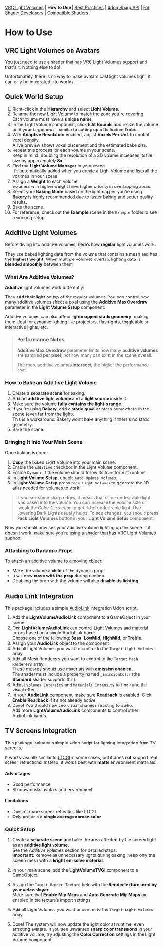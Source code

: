 [VRC Light Volumes](/README.md) | **How to Use** | [Best Practices](/Documentation/BestPractices.md) | [Udon Sharp API](/Documentation/UdonSharpAPI.md) | [For Shader Developers](/Documentation/ForShaderDevelopers.md) | [Compatible Shaders](/Documentation/CompatibleShaders.md)
# How to Use

## VRC Light Volumes on Avatars

You just need to use a [shader that has VRC Light Volumes support](/Documentation/CompatibleShaders.md) and that's it. Nothing else to do!

Unfortunately, there is no way to make avatars cast light volumes light, it can only be integrated into worlds.

## Quick World Setup

1. Right-click in the **Hierarchy** and select **Light Volume**.
2. Rename the new Light Volume to match the zone you're covering.  
   Each volume must have a **unique name**.
3. In the Light Volume component, click **Edit Bounds** and resize the volume to fit your target area - similar to setting up a Reflection Probe.
4. With **Adaptive Resolution** enabled, adjust **Voxels Per Unit** to control voxel density.  
   A live preview shows voxel placement and the estimated bake size.
5. Repeat this process for each volume in your scene.  
   Keep in mind: doubling the resolution of a 3D volume increases its file size by approximately **8x**.
6. Find the **Light Volume Manager** in your scene.  
   It's automatically added when you create a Light Volume and lists all the volumes in your scene.
7. Assign a **Weight** to each volume.  
   Volumes with higher weight have higher priority in overlapping areas.
8. Select your **Baking Mode** based on the lightmapper you're using.  
   **Bakery** is highly recommended due to faster baking and better quality results.
9. Bake the scene.
10. For reference, check out the **Example** scene in the `Example` folder to see a working setup.

## Additive Light Volumes

Before diving into additive volumes, here’s how **regular** light volumes work:

They use baked lighting data from the volume that contains a mesh and has the **highest weight**. When multiple volumes overlap, lighting data is **blended smoothly** between them.

### What Are Additive Volumes?

**Additive** light volumes work differently:

They **add their light** on top of the regular volumes. You can control how many additive volumes affect a pixel using the **Additive Max Overdraw** parameter in the **Light Volume Setup** component.

Additive volumes can also affect **lightmapped static geometry**, making them ideal for dynamic lighting like projectors, flashlights, toggleable or interactive lights, etc.

> ### **Performance Notes**
> **Additive Max Overdraw** parameter limits how many **additive volumes** are sampled **per pixel**, not how many can exist in the scene overall.
>
> The more additive volumes **intersect**, the higher the performance cost.

### How to Bake an Additive Light Volume

1. Create a **separate scene** for baking.
2. Add an **additive light volume** and a **light source** inside it.
3. Make sure the volume **fully contains the light's range**.
4. If you're using **Bakery**, add a **static quad** or mesh somewhere in the scene (even far from the light).  
   This is a workaround: Bakery won’t bake anything if there's no static geometry.
5. Bake the scene.

### Bringing It Into Your Main Scene

Once baking is done:

1. **Copy** the baked Light Volume into your main scene.
2. Enable the `Additive` checkbox in the Light Volume component.
3. Enable `Dynamic` if the volume should follow its transform at runtime.
4. In **Light Volume Setup**, enable `Auto Update Volumes`.
5. In **Light Volume Setup** press `Pack Light Volumes` to generate the 3D atlas needed for volumes to work.
   
> If you see some sharp edges, it means that some undesirable light was baked into the volume.
> You can increase the volume size or tweak the *Color Correction* to get rid of undesirable light. Use
> Lowering Dark Lights usually helps. To see changes, you should press **Pack Light Volumes** button in your **Light Volume Setup** component.

Now you should now see your additive volume lighting up the scene.
If it doesn't work, make sure you’re using a [shader that has VRC Light Volumes support](/Documentation/CompatibleShaders.md).

### Attaching to Dynamic Props

To attach an additive volume to a moving object:

- Make the volume a **child** of the dynamic prop.
- It will now **move with the prop** during runtime.
- Disabling the prop with the volume will also **disable its lighting**.

## Audio Link Integration

This package includes a simple [AudioLink](https://github.com/llealloo/audiolink/) integration Udon script.

1. Add the **LightVolumeAudioLink** component to a GameObject in your scene.
2. One **LightVolumeAudioLink** can control Light Volumes and material colors based on a single AudioLink band:  
   Choose one of the following: **Bass**, **LowMid**, **HighMid**, or **Treble**.
3. Assign your **AudioLink** object to the component.
4. Add all Light Volumes you want to control to the `Target Light Volumes` array.
5. Add all Mesh Renderers you want to control to the `Target Mesh Renderers` array.  
   These meshes should use materials with **emission enabled**.  
   The shader must include a property named `_EmissionColor` (the **Standard** shader supports this).
6. Adjust `Volumes Intensity` and `Materials Intensity` to fine-tune the visual effect.
7. In your **AudioLink** component, make sure **Readback** is enabled. Click **Enable Readback** if it’s not already active.
8. Done! You should now see visual changes reacting to audio.  
   Add more **LightVolumeAudioLink** components to control other AudioLink bands.

## TV Screens Integration

This package includes a simple Udon script for lighting integration from TV screens.

It works visually similar to [LTCGI](https://github.com/PiMaker/ltcgi) in some cases, but it does **not** support real screen reflections. Instead, it works best with **matte** environment materials.

#### Advantages
- Good performance
- Shadowmasks avatars and environment

#### Limitations
- Doesn't make screen reflectios like LTCGI
- Only projects a **single average screen color**

### Quick Setup

1. Create a **separate scene** and bake the area affected by the screen light as an **additive light volume**.  
   See the *Additive Volumes* section for detailed steps.  
   **Important:** Remove all unnecessary lights during baking. Keep only the screen mesh with a **bright emissive material**.
   
2. In your main scene, add the **LightVolumeTVGI** component to a GameObject.

3. Assign the `Target Render Texture` field with the **RenderTexture used by your video player**.  
   Make sure that **Enable Mip Maps** and **Auto Generate Mip Maps** are enabled in the texture’s import settings.

4. Add all Light Volumes you want to control to the `Target Light Volumes` array.

5. Done! The system will now update the light color at runtime, even affecting avatars.
   If you see unwanted **sharp color transitions** in your additive volume, try adjusting the **Color Correction** settings in the Light Volume component.
